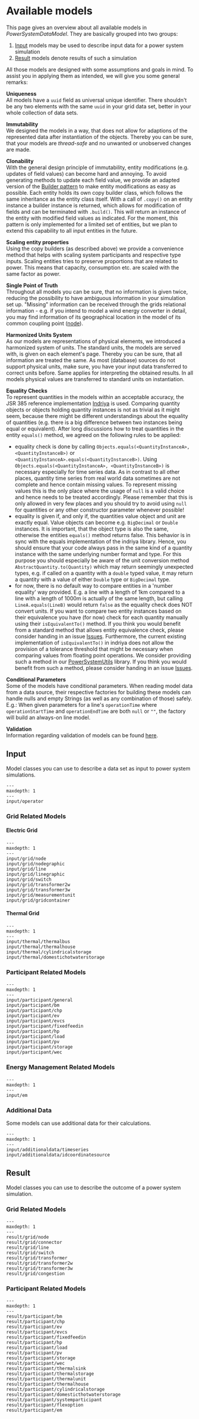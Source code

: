 # Available models
This page gives an overview about all available models in *PowerSystemDataModel*.
They are basically grouped into two groups:

1. [Input](#input) models may be used to describe input data for a power system simulation
2. [Result](#result) models denote results of such a simulation

All those models are designed with some assumptions and goals in mind.
To assist you in applying them as intended, we will give you some general remarks:

**Uniqueness** <br>
All models have a `uuid` field as universal unique identifier.
There shouldn't be any two elements with the same `uuid` in your grid data set, better in your whole collection
of data sets.

**Immutability** <br>
We designed the models in a way, that does not allow for adaptions of the represented data after instantiation of the
objects.
Thereby you can be sure, that your models are *thread-safe* and no unwanted or unobserved changes are made.

**Clonability** <br>
With the general design principle of immutability, entity modifications (e.g. updates of field values) can become
hard and annoying. To avoid generating methods to update each field value, we provide an adapted version of the
[Builder pattern](https://en.wikipedia.org/wiki/Builder_pattern/) to make entity modifications as easy as possible.
Each entity holds its own copy builder class, which follows the same inheritance as the entity class itself. With a
call of `.copy()` on an entity instance a builder instance is returned, which allows for modification of fields and
can be terminated with `.build()`. This will return an instance of the entity with modified field values as indicated.
For the moment, this pattern is only implemented for a limited set of entities, but we plan to extend this capability 
to all input entities in the future.

**Scaling entity properties** <br>
Using the copy builders (as described above) we provide a convenience method that helps with scaling system 
participants and respective type inputs. Scaling entities tries to preserve proportions that are related to power. 
This means that capacity, consumption etc. are scaled with the same factor as power.

**Single Point of Truth** <br>
Throughout all models you can be sure, that no information is given twice, reducing the possibility to have ambiguous
information in your simulation set up.
"Missing" information can be received through the grids relational information - e.g. if you intend to model a wind
energy converter in detail, you may find information of its geographical location in the model of its common
coupling point ([node](/models/input/grid/node)).

**Harmonized Units System** <br>
As our models are representations of physical elements, we introduced a harmonized system of units.
The standard units, the models are served with, is given on each element's page.
Thereby you can be sure, that all information are treated the same.
As most (database) sources do not support physical units, make sure, you have your input data transferred to correct
units before.
Same applies for interpreting the obtained results.
In all models physical values are transferred to standard units on instantiation.

**Equality Checks** <br>
To represent quantities in the models within an acceptable accuracy, the JSR 385 reference implementation
[Indriya](https://github.com/unitsofmeasurement/indriya) is used. Comparing quantity objects or objects holding quantity
instances is not as trivial as it might seem, because there might be different understandings about the equality of
quantities (e.g. there is a big difference between two instances being equal or equivalent). After long discussions how to
treat quantities in the entity `equals()` method, we agreed on the following rules to be applied:

- equality check is done by calling `Objects.equals(<QuantityInstanceA>, <QuantityInstanceB>)` or
  `<QuantityInstanceA>.equals(<QuantityInstanceB>)`.
  Using `Objects.equals(<QuantityInstanceA>, <QuantityInstanceB>)` is necessary especially for time series data.
  As in contrast to all other places, quantity time series from real world data sometimes are not complete and
  hence contain missing values. To represent missing values this is the only place where the usage of `null`
  is a valid choice and hence needs to be treated accordingly. Please remember that this is only allowed in very few
  places and you should try to avoid using `null` for quantities or any other constructor parameter whenever possible!
- equality is given if, and only if, the quantities value object and unit are exactly equal. Value objects can become
  e.g. `BigDecimal` or `Double` instances. It is important, that the object type is also the same, otherwise
  the entities `equals()` method returns false. This behavior is in sync with the equals implementation
  of the indriya library. Hence, you should ensure that your code always pass in the same kind of a quantity instance
  with the same underlying number format and type. For this purpose you should especially be aware of the unit conversion
  method `AbstractQuantity.to(Quantity)` which may return seemingly unexpected types, e.g. if called on a quantity
  with a `double` typed value, it may return a quantity with a value of either `Double` type or `BigDecimal` type.
- for now, there is no default way to compare entities in a 'number equality' way provided. E.g. a line with a length
  of 1km compared to a line with a length of 1000m is actually of the same length, but calling `LineA.equals(LineB)`
  would return `false` as the equality check does NOT convert units. If you want to compare two entity instances
  based on their equivalence you have (for now) check for each quantity manually using their `isEquivalentTo()`
  method. If you think you would benefit from a standard method that allows entity equivalence check, please consider
  handing in an issue [Issues](https://github.com/ie3-institute/PowerSystemDataModel/issues).
  Furthermore, the current existing implementation of `isEquivalentTo()` in indriya does not allow the provision of
  a tolerance threshold that might be necessary when comparing values from floating point operations. We consider
  providing such a method in our [PowerSystemUtils](https://github.com/ie3-institute/PowerSystemUtils) library.
  If you think you would benefit from such a method, please consider handing in an issue
  [Issues](https://github.com/ie3-institute/PowerSystemUtils/issues).

**Conditional Parameters** <br>
Some of the models have conditional parameters. When reading model data from a data source, their respective factories for building these
models can handle nulls and empty Strings (as well as any combination of those) safely. E.g.: When given parameters for a line's
`operationTime` where `operationStartTime` and `operationEndTime` are both `null` or `""`, the
factory will build an always-on line model.

**Validation** <br>
Information regarding validation of models can be found [here](/io/ValidationUtils).


## Input
Model classes you can use to describe a data set as input to power system simulations.

```{toctree}
---
maxdepth: 1
---
input/operator
```

### Grid Related Models

#### Electric Grid
```{toctree}
---
maxdepth: 1
---
input/grid/node
input/grid/nodegraphic
input/grid/line
input/grid/linegraphic
input/grid/switch
input/grid/transformer2w
input/grid/transformer3w
input/grid/measurementunit
input/grid/gridcontainer
```

#### Thermal Grid

```{toctree}
---
maxdepth: 1
---
input/thermal/thermalbus
input/thermal/thermalhouse
input/thermal/cylindricalstorage
input/thermal/domestichotwaterstorage
```

### Participant Related Models

```{toctree}
---
maxdepth: 1
---
input/participant/general
input/participant/bm
input/participant/chp
input/participant/ev
input/participant/evcs
input/participant/fixedfeedin
input/participant/hp
input/participant/load
input/participant/pv
input/participant/storage
input/participant/wec
```

### Energy Management Related Models
```{toctree}
---
maxdepth: 1
---
input/em
```

### Additional Data
Some models can use additional data for their calculations.

```{toctree}
---
maxdepth: 1
---
input/additionaldata/timeseries
input/additionaldata/idcoordinatesource
```

## Result
Model classes you can use to describe the outcome of a power system simulation.

### Grid Related Models

```{toctree}
---
maxdepth: 1
---
result/grid/node
result/grid/connector
result/grid/line
result/grid/switch
result/grid/transformer
result/grid/transformer2w
result/grid/transformer3w
result/grid/congestion
```

### Participant Related Models

```{toctree}
---
maxdepth: 1
---
result/participant/bm
result/participant/chp
result/participant/ev
result/participant/evcs
result/participant/fixedfeedin
result/participant/hp
result/participant/load
result/participant/pv
result/participant/storage
result/participant/wec
result/participant/thermalsink
result/participant/thermalstorage
result/participant/thermalunit
result/participant/thermalhouse
result/participant/cylindricalstorage
result/participant/domesticthotwaterstorage
result/participant/systemparticipant
result/participant/flexoption
result/participant/em
```
